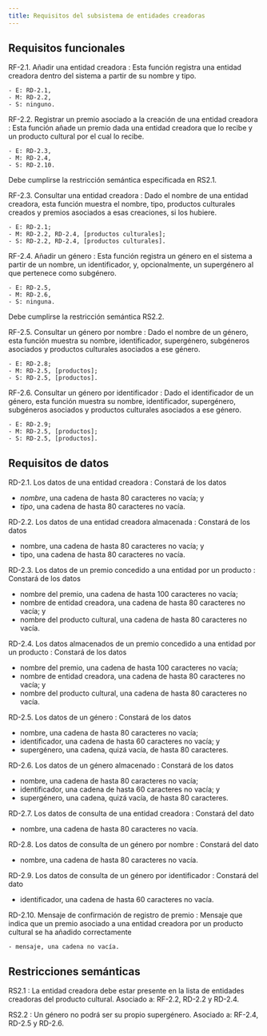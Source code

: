 ```yaml
---
title: Requisitos del subsistema de entidades creadoras
---
```


## Requisitos funcionales

RF-2.1. Añadir una entidad creadora
: Esta función registra una entidad creadora dentro del sistema a
  partir de su nombre y tipo.
  
    - E: RD-2.1,
    - M: RD-2.2,
    - S: ninguno.

RF-2.2. Registrar un premio asociado a la creación de una entidad creadora
: Esta función añade un premio dada una entidad creadora que lo recibe
  y un producto cultural por el cual lo recibe.
  
    - E: RD-2.3,
    - M: RD-2.4,
    - S: RD-2.10.
  
  Debe cumplirse la restricción semántica especificada en RS2.1.

RF-2.3. Consultar una entidad creadora
: Dado el nombre de una entidad creadora, esta función muestra el
  nombre, tipo, productos culturales creados y premios asociados a
  esas creaciones, si los hubiere.

    - E: RD-2.1;
    - M: RD-2.2, RD-2.4, [productos culturales];
    - S: RD-2.2, RD-2.4, [productos culturales].

RF-2.4. Añadir un género
: Esta función registra un género en el sistema a partir de un nombre,
  un identificador, y, opcionalmente, un supergénero al que pertenece
  como subgénero.
  
    - E: RD-2.5,
    - M: RD-2.6,
    - S: ninguna.

  Debe cumplirse la restricción semántica RS2.2.

RF-2.5. Consultar un género por nombre
: Dado el nombre de un género, esta función muestra su nombre,
  identificador, supergénero, subgéneros asociados y productos
  culturales asociados a ese género.

    - E: RD-2.8;
    - M: RD-2.5, [productos];
    - S: RD-2.5, [productos].
    
RF-2.6. Consultar un género por identificador
: Dado el identificador de un género, esta función muestra su nombre,
  identificador, supergénero, subgéneros asociados y productos
  culturales asociados a ese género.

    - E: RD-2.9;
    - M: RD-2.5, [productos];
    - S: RD-2.5, [productos].


## Requisitos de datos

RD-2.1. Los datos de una entidad creadora
: Constará de los datos

 - *nombre*, una cadena de hasta 80 caracteres no vacía; y
 - *tipo*, una cadena de hasta 80 caracteres no vacía.

RD-2.2. Los datos de una entidad creadora almacenada
: Constará de los datos

 - nombre, una cadena de hasta 80 caracteres no vacía; y
 - tipo, una cadena de hasta 80 caracteres no vacía.

RD-2.3. Los datos de un premio concedido a una entidad por un producto
: Constará de los datos

 - nombre del premio, una cadena de hasta 100 caracteres no vacía;
 - nombre de entidad creadora, una cadena de hasta 80 caracteres no vacía; y
 - nombre del producto cultural, una cadena de hasta 80 caracteres no vacía.

RD-2.4. Los datos almacenados de un premio concedido a una entidad por un producto
: Constará de los datos
  
 - nombre del premio, una cadena de hasta 100 caracteres no vacía;
 - nombre de entidad creadora, una cadena de hasta 80 caracteres no vacía; y
 - nombre del producto cultural, una cadena de hasta 80 caracteres no vacía.

RD-2.5. Los datos de un género
: Constará de los datos

 - nombre, una cadena de hasta 80 caracteres no vacía;
 - identificador, una cadena de hasta 60 caracteres no vacía; y
 - supergénero, una cadena, quizá vacía, de hasta 80 caracteres.

RD-2.6. Los datos de un género almacenado
: Constará de los datos

 - nombre, una cadena de hasta 80 caracteres no vacía;
 - identificador, una cadena de hasta 60 caracteres no vacía; y
 - supergénero, una cadena, quizá vacía, de hasta 80 caracteres.

RD-2.7. Los datos de consulta de una entidad creadora
: Constará del dato

 - nombre, una cadena de hasta 80 caracteres no vacía.

RD-2.8. Los datos de consulta de un género por nombre
: Constará del dato

 - nombre, una cadena de hasta 80 caracteres no vacía.

RD-2.9. Los datos de consulta de un género por identificador
: Constará del dato

 - identificador, una cadena de hasta 60 caracteres no vacía.

RD-2.10. Mensaje de confirmación de registro de premio
: Mensaje que indica que un premio asociado a una entidad creadora por
  un producto cultural se ha añadido correctamente
  
    - mensaje, una cadena no vacía.

## Restricciones semánticas

RS2.1
: La entidad creadora debe estar presente en la lista de entidades
  creadoras del producto cultural. Asociado a: RF-2.2, RD-2.2 y RD-2.4.

RS2.2
: Un género no podrá ser su propio supergénero. Asociado a: RF-2.4, RD-2.5 y RD-2.6.

